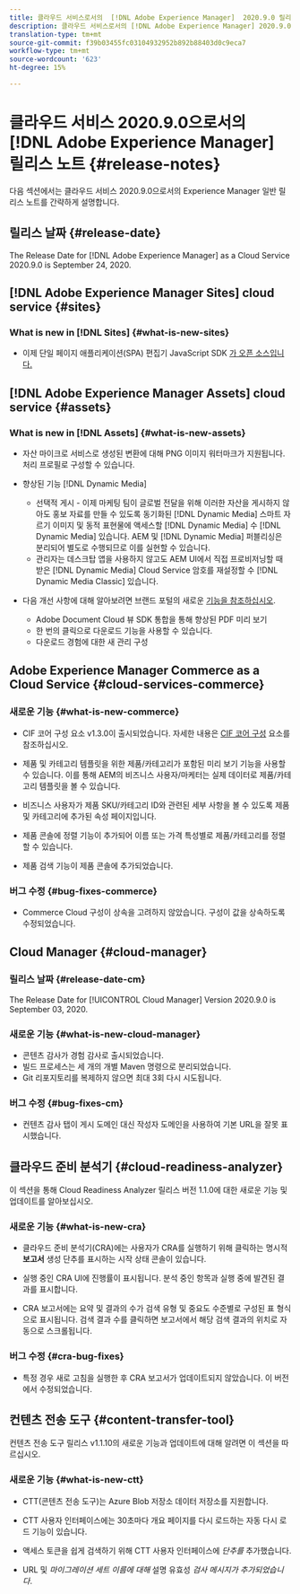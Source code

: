 ```yaml
---
title: 클라우드 서비스로서의  [!DNL Adobe Experience Manager]  2020.9.0 릴리스의 릴리스 노트
description: 클라우드 서비스로서의 [!DNL Adobe Experience Manager] 2020.9.0 릴리스 노트
translation-type: tm+mt
source-git-commit: f39b03455fc03104932952b892b88403d0c9eca7
workflow-type: tm+mt
source-wordcount: '623'
ht-degree: 15%

---
```



# 클라우드 서비스 2020.9.0으로서의 [!DNL Adobe Experience Manager] 릴리스 노트 {#release-notes}

다음 섹션에서는 클라우드 서비스 2020.9.0으로서의 Experience Manager 일반 릴리스 노트를 간략하게 설명합니다.

## 릴리스 날짜 {#release-date}

The Release Date for [!DNL Adobe Experience Manager] as a Cloud Service 2020.9.0 is September 24, 2020.

## [!DNL Adobe Experience Manager Sites] cloud service {#sites}

### What is new in [!DNL Sites] {#what-is-new-sites}

* 이제 단일 페이지 애플리케이션(SPA) 편집기 JavaScript SDK [가 오픈 소스입니다.](/help/implementing/developing/spa/reference-materials.md)

## [!DNL Adobe Experience Manager Assets] cloud service {#assets}

### What is new in [!DNL Assets] {#what-is-new-assets}

* 자산 마이크로 서비스로 생성된 변환에 대해 PNG 이미지 워터마크가 지원됩니다. 처리 프로필로 구성할 수 있습니다.

* 향상된 기능 [!DNL Dynamic Media]

   * 선택적 게시 - 이제 마케팅 팀이 글로벌 전달을 위해 이러한 자산을 게시하지 않아도 홍보 자료를 만들 수 있도록 동기화된 [!DNL Dynamic Media] 스마트 자르기 이미지 및 동적 표현물에 액세스할 [!DNL Dynamic Media] 수 [!DNL Dynamic Media] 있습니다. AEM 및 [!DNL Dynamic Media] 퍼블리싱은 분리되어 별도로 수행되므로 이를 실현할 수 있습니다.
   * 관리자는 데스크탑 앱을 사용하지 않고도 AEM UI에서 직접 프로비저닝할 때 받은 [!DNL Dynamic Media] Cloud Service 암호를 재설정할 수 [!DNL Dynamic Media Classic] 있습니다.

* 다음 개선 사항에 대해 알아보려면 브랜드 포털의 새로운 [기능을 참조하십시오](https://docs.adobe.com/content/help/ko-KR/experience-manager-brand-portal/using/introduction/whats-new.html).

   * Adobe Document Cloud 뷰 SDK 통합을 통해 향상된 PDF 미리 보기
   * 한 번의 클릭으로 다운로드 기능을 사용할 수 있습니다.
   * 다운로드 경험에 대한 새 관리 구성

<!--
### Bugs Fixed {#bugs-fixed-assets}

TBD: list of Assets aaCS bugs that are fixed.
-->

## Adobe Experience Manager Commerce as a Cloud Service {#cloud-services-commerce}

### 새로운 기능 {#what-is-new-commerce}

* CIF 코어 구성 요소 v1.3.0이 출시되었습니다. 자세한 내용은 [CIF 코어 구성](https://github.com/adobe/aem-core-cif-components/releases/tag/core-cif-components-reactor-1.3.0) 요소를 참조하십시오.

* 제품 및 카테고리 템플릿을 위한 제품/카테고리가 포함된 미리 보기 기능을 사용할 수 있습니다. 이를 통해 AEM의 비즈니스 사용자/마케터는 실제 데이터로 제품/카테고리 템플릿을 볼 수 있습니다.

* 비즈니스 사용자가 제품 SKU/카테고리 ID와 관련된 세부 사항을 볼 수 있도록 제품 및 카테고리에 추가된 속성 페이지입니다.

* 제품 콘솔에 정렬 기능이 추가되어 이름 또는 가격 특성별로 제품/카테고리를 정렬할 수 있습니다.

* 제품 검색 기능이 제품 콘솔에 추가되었습니다.

### 버그 수정 {#bug-fixes-commerce}

* Commerce Cloud 구성이 상속을 고려하지 않았습니다. 구성이 값을 상속하도록 수정되었습니다.

## Cloud Manager {#cloud-manager}

### 릴리스 날짜 {#release-date-cm}

The Release Date for [!UICONTROL Cloud Manager] Version 2020.9.0 is September 03, 2020.

### 새로운 기능 {#what-is-new-cloud-manager}

* 콘텐츠 감사가 경험 감사로 출시되었습니다.
* 빌드 프로세스는 세 개의 개별 Maven 명령으로 분리되었습니다.
* Git 리포지토리를 복제하지 않으면 최대 3회 다시 시도됩니다.

### 버그 수정 {#bug-fixes-cm}

* 컨텐츠 감사 탭이 게시 도메인 대신 작성자 도메인을 사용하여 기본 URL을 잘못 표시했습니다.

## 클라우드 준비 분석기 {#cloud-readiness-analyzer}

이 섹션을 통해 Cloud Readiness Analyzer 릴리스 버전 1.1.0에 대한 새로운 기능 및 업데이트를 알아보십시오.

### 새로운 기능 {#what-is-new-cra}

* 클라우드 준비 분석기(CRA)에는 사용자가 CRA를 실행하기 위해 클릭하는 명시적 **보고서** 생성 단추를 표시하는 시작 상태 콘솔이 있습니다.

* 실행 중인 CRA UI에 진행률이 표시됩니다. 분석 중인 항목과 실행 중에 발견된 결과를 표시합니다.

* CRA 보고서에는 요약 및 결과의 수가 검색 유형 및 중요도 수준별로 구성된 표 형식으로 표시됩니다. 검색 결과 수를 클릭하면 보고서에서 해당 검색 결과의 위치로 자동으로 스크롤됩니다.

### 버그 수정 {#cra-bug-fixes}

* 특정 경우 새로 고침을 실행한 후 CRA 보고서가 업데이트되지 않았습니다. 이 버전에서 수정되었습니다.

## 컨텐츠 전송 도구 {#content-transfer-tool}

컨텐츠 전송 도구 릴리스 v1.1.10의 새로운 기능과 업데이트에 대해 알려면 이 섹션을 따르십시오.

### 새로운 기능 {#what-is-new-ctt}

* CTT(콘텐츠 전송 도구)는 Azure Blob 저장소 데이터 저장소를 지원합니다.

* CTT 사용자 인터페이스에는 30초마다 개요 페이지를 다시 로드하는 자동 다시 로드 기능이 있습니다.

* 액세스 토큰을 쉽게 검색하기 위해 CTT 사용자 인터페이스에 *단추를* 추가했습니다.

* URL 및 *마이그레이션 세트 이름에 대해* 설명 유효성 *검사 메시지가 추가되었습니다*.

